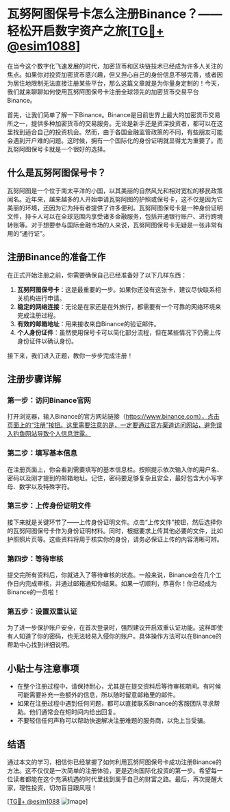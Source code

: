 # 瓦努阿图保号卡怎么注册Binance？——轻松开启数字资产之旅[[TG💪+ @esim1088](https://t.me/s/esim1088)]

在当今这个数字化飞速发展的时代，加密货币和区块链技术已经成为许多人关注的焦点。如果你对投资加密货币感兴趣，但又担心自己的身份信息不够完善，或者因为居住地限制无法直接注册某些平台，那么这篇文章就是为你量身定制的！今天，我们就来聊聊如何使用瓦努阿图保号卡注册全球领先的加密货币交易平台Binance。

首先，让我们简单了解一下Binance。Binance是目前世界上最大的加密货币交易所之一，提供多种加密货币的交易服务。无论是新手还是资深投资者，都可以在这里找到适合自己的投资机会。然而，由于各国金融监管政策的不同，有些朋友可能会遇到开户难的问题。这时候，拥有一个国际化的身份证明就显得尤为重要了。而瓦努阿图保号卡就是一个很好的选择。

## 什么是瓦努阿图保号卡？

瓦努阿图是一个位于南太平洋的小国，以其美丽的自然风光和相对宽松的移民政策闻名。近年来，越来越多的人开始申请瓦努阿图的护照或保号卡，这不仅是因为它美丽的环境，还因为它为持有者提供了许多便利。瓦努阿图保号卡是一种身份证明文件，持卡人可以在全球范围内享受诸多金融服务，包括开通银行账户、进行跨境转账等。对于想要参与国际金融市场的人来说，瓦努阿图保号卡无疑是一张非常有用的“通行证”。

## 注册Binance的准备工作

在正式开始注册之前，你需要确保自己已经准备好了以下几样东西：

1. **瓦努阿图保号卡**：这是最重要的一步。如果你还没有这张卡，建议尽快联系相关机构进行申请。
2. **稳定的网络连接**：无论是在家还是在外旅行，都需要有一个可靠的网络环境来完成注册过程。
3. **有效的邮箱地址**：用来接收来自Binance的验证邮件。
4. **个人身份证件**：虽然使用保号卡可以简化部分流程，但在某些情况下仍需上传身份证件以确认身份。

接下来，我们进入正题，教你一步步完成注册！

## 注册步骤详解

### 第一步：访问Binance官网

打开浏览器，输入Binance的官方网站链接（https://www.binance.com），点击页面上的“注册”按钮。这里需要注意的是，一定要通过官方渠道访问网站，避免误入钓鱼网站导致个人信息泄露。

### 第二步：填写基本信息

在注册页面上，你会看到需要填写的基本信息栏。按照提示依次输入你的用户名、密码以及刚才提到的邮箱地址。记住，密码要足够复杂且安全，最好包含大小写字母、数字以及特殊字符。

### 第三步：上传身份证明文件

接下来就是关键环节了——上传身份证明文件。点击“上传文件”按钮，然后选择你的瓦努阿图保号卡作为身份证明材料。同时，根据要求上传其他必要的文件，比如护照照片页等。这些资料将用于核实你的身份，请务必保证上传的内容清晰可辨。

### 第四步：等待审核

提交完所有资料后，你就进入了等待审核的状态。一般来说，Binance会在几个工作日内完成审核，并通过邮箱通知你结果。如果一切顺利，恭喜你！你已经成为Binance的一员啦！

### 第五步：设置双重认证

为了进一步保护账户安全，在首次登录时，强烈建议开启双重认证功能。这样即使有人知道了你的密码，也无法轻易入侵你的账户。具体操作方法可以在Binance的帮助中心找到详细说明。

## 小贴士与注意事项

- 在整个注册过程中，请保持耐心，尤其是在提交资料后等待审核期间。有时候可能需要补充一些额外的信息，所以随时留意邮箱里的邮件。
- 如果在注册过程中遇到任何问题，都可以直接联系Binance的客服团队寻求帮助。他们通常会在短时间内给出回复。
- 不要轻信任何声称可以帮助快速解决注册难题的服务商，以免上当受骗。

## 结语

通过本文的学习，相信你已经掌握了如何利用瓦努阿图保号卡成功注册Binance的方法。这不仅仅是一次简单的注册体验，更是迈向国际化投资的第一步。希望每一位读者都能在这个充满机遇的时代里找到属于自己的财富之路。最后，再次提醒大家，理性投资，切勿盲目跟风哦！

[[TG💪+ @esim1088](https://t.me/s/esim1088) ![Image](https://i.postimg.cc/4NQfJmqS/Snipaste-2025-05-13-00-14-12.png)]